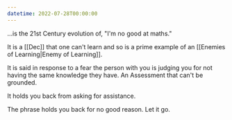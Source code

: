 ```yaml
---
datetime: 2022-07-28T00:00:00
---
```

…is the 21st Century evolution of, "I'm no good at maths."

It is a [[Dec]] that one can't learn and so is a prime example of an [[Enemies of Learning|Enemy of Learning]].

It is said in response to a fear the person with you is judging you for not having the same knowledge they have. An Assessment that can't be grounded.

It holds you back from asking for assistance.

The phrase holds you back for no good reason. Let it go.

